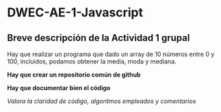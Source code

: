 # DWEC-AE-1-Javascript
## Breve descripción de la Actividad 1 grupal

Hay que realizar un programa que dado un array de 10 números entre 0 y 100, incluidos, podamos obtener
la media, moda y mediana.

**Hay que crear un repositorio común de github**

**Hay que documentar bien el código**

*Valora la claridad de código, algoritmos empleados y comentarios*

